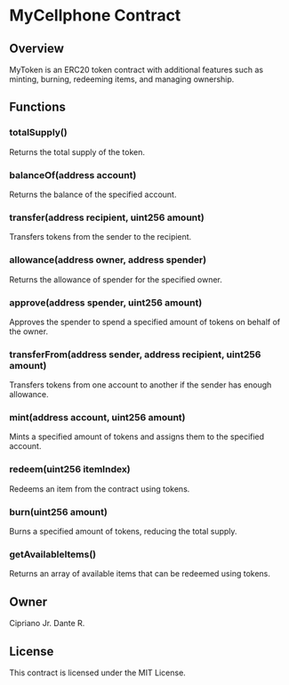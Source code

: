# MyCellphone Contract

## Overview
MyToken is an ERC20 token contract with additional features such as minting, burning, redeeming items, and managing ownership.

## Functions

### totalSupply()
Returns the total supply of the token.

### balanceOf(address account)
Returns the balance of the specified account.

### transfer(address recipient, uint256 amount)
Transfers tokens from the sender to the recipient.

### allowance(address owner, address spender)
Returns the allowance of spender for the specified owner.

### approve(address spender, uint256 amount)
Approves the spender to spend a specified amount of tokens on behalf of the owner.

### transferFrom(address sender, address recipient, uint256 amount)
Transfers tokens from one account to another if the sender has enough allowance.

### mint(address account, uint256 amount)
Mints a specified amount of tokens and assigns them to the specified account.

### redeem(uint256 itemIndex)
Redeems an item from the contract using tokens.

### burn(uint256 amount)
Burns a specified amount of tokens, reducing the total supply.

### getAvailableItems()
Returns an array of available items that can be redeemed using tokens.

## Owner
Cipriano Jr. Dante R.

## License
This contract is licensed under the MIT License.
